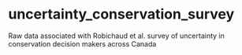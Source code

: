 # uncertainty_conservation_survey
Raw data associated with Robichaud et al. survey of uncertainty in conservation decision makers across Canada
